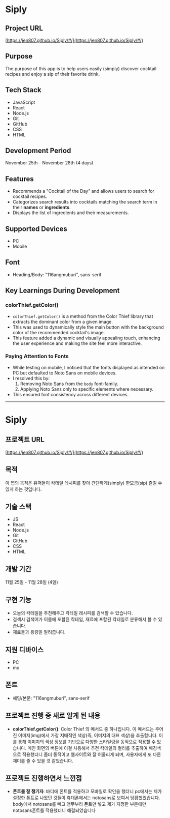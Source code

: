 # Siply

## Project URL

[https://jen807.github.io/Siply/#/](https://jen807.github.io/Siply/#/)

## Purpose

The purpose of this app is to help users easily (simply) discover cocktail recipes and enjoy a sip of their favorite drink.

## Tech Stack

- JavaScript
- React
- Node.js
- Git
- GitHub
- CSS
- HTML

## Development Period

November 25th - November 28th (4 days)

## Features

- Recommends a "Cocktail of the Day" and allows users to search for cocktail recipes.
- Categorizes search results into cocktails matching the search term in their **names** or **ingredients**.
- Displays the list of ingredients and their measurements.

## Supported Devices

- PC
- Mobile

## Font

- Heading/Body: "116angmuburi", sans-serif

## Key Learnings During Development

### colorThief.getColor()

- `colorThief.getColor()` is a method from the Color Thief library that extracts the dominant color from a given image.
- This was used to dynamically style the main button with the background color of the recommended cocktail's image.
- This feature added a dynamic and visually appealing touch, enhancing the user experience and making the site feel more interactive.

### Paying Attention to Fonts

- While testing on mobile, I noticed that the fonts displayed as intended on PC but defaulted to Noto Sans on mobile devices.
- I resolved this by:
  1. Removing Noto Sans from the `body` font-family.
  2. Applying Noto Sans only to specific elements where necessary.
- This ensured font consistency across different devices.

---

# Siply

## 프로젝트 URL

[https://jen807.github.io/Siply/#/](https://jen807.github.io/Siply/#/)

## 목적

이 앱의 목적은 유저들이 칵테일 레시피를 찾아 간단하게(simply) 한모금(sip) 즐길 수 있게 하는 것입니다.

## 기술 스택

- JS
- React
- Node.js
- Git
- GitHub
- CSS
- HTML

## 개발 기간

11월 25일 - 11월 28일 (4일)

## 구현 기능

- 오늘의 칵테일을 추천해주고 칵테일 레시피를 검색할 수 있습니다.
- 검색시 검색어가 이름에 포함된 칵테일, 재료에 포함된 칵테일로 분류해서 볼 수 있습니다.
- 재료들과 용량을 알려줍니다.

## 지원 디바이스

- PC
- mo

## 폰트

- 헤딩/본문: "116angmuburi", sans-serif

## 프로젝트 진행 중 새로 알게 된 내용

- **colorThief.getColor()**: Color Thief 의 메서드 중 하나입니다. 이 메서드는 주어진 이미지(img)에서 가장 지배적인 색상(즉, 이미지의 대표 색상)을 추출합니다. 이를 통해 이미지의 색상 정보를 기반으로 다양한 스타일링을 동적으로 적용할 수 있습니다. 메인 화면의 버튼에 이걸 사용해서 추천 칵테일의 컬러를 추출하여 배경색으로 적용했더니 좀더 동적이고 웹사이트와 잘 어울리게 되며, 사용자에게 또 다른 재미를 줄 수 있을 것 같았습니다.

## 프로젝트 진행하면서 느낀점

- **폰트를 잘 챙기자**: 바디에 폰트를 적용하고 모바일로 확인을 했더니 pc에서는 제가 설정한 폰트로 나왔던 것들이 휴대폰에서는 notosans로 보여서 당황했었습니다. body에서 notosans를 빼고 앵무부리 폰트만 넣고 제가 지정한 부분에만 notosans폰트를 적용했더니 해결되었습니다
